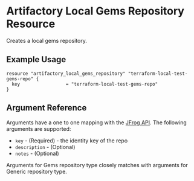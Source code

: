 # Artifactory Local Gems Repository Resource

Creates a local gems repository. 

## Example Usage

```hcl
resource "artifactory_local_gems_repository" "terraform-local-test-gems-repo" {
  key                 = "terraform-local-test-gems-repo"
}
```

## Argument Reference

Arguments have a one to one mapping with the [JFrog API](https://www.jfrog.com/confluence/display/RTF/Repository+Configuration+JSON). The following arguments are supported:

* `key` - (Required) - the identity key of the repo
* `description` - (Optional)
* `notes` - (Optional)

Arguments for Gems repository type closely matches with arguments for Generic repository type. 